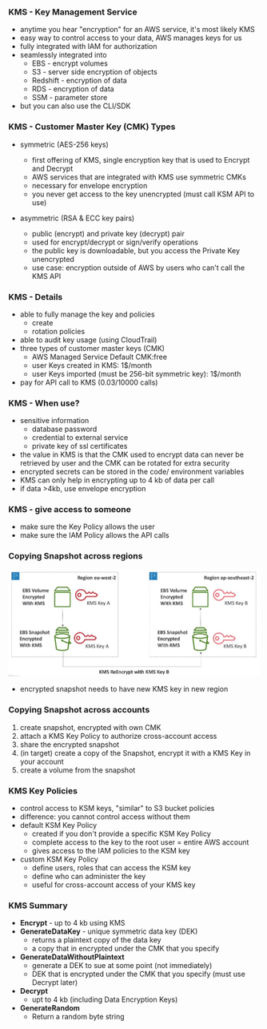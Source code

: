 ### KMS - Key Management Service
* anytime you hear "encryption" for an AWS service, it's most likely KMS
* easy way to control access to your data, AWS manages keys for us 
* fully integrated with IAM for authorization
* seamlessly integrated into
    * EBS - encrypt volumes
    * S3 - server side encryption of objects 
    * Redshift - encryption of data  
    * RDS - encryption of data  
    * SSM - parameter store
* but you can also use the CLI/SDK

### KMS - Customer Master Key (CMK) Types
* symmetric (AES-256 keys)
    * first offering of KMS, single encryption key that is used to Encrypt and Decrypt
    * AWS services that are integrated with KMS use symmetric CMKs
    * necessary for envelope encryption
    * you never get access to the key unencrypted (must call KSM API to use)

* asymmetric (RSA & ECC key pairs)
    * public (encrypt) and private key (decrypt) pair     
    * used for encrypt/decrypt or sign/verify operations
    * the public key is downloadable, but you access the Private Key unencrypted
    * use case: encryption outside of AWS by users who can't call the KMS API

### KMS - Details
* able to fully manage the key and policies
    * create 
    * rotation policies
* able to audit key usage (using CloudTrail)
* three types of customer master keys (CMK)
    * AWS Managed Service Default CMK:free
    * user Keys created in KMS: 1$/month
    * user Keys imported (must be 256-bit symmetric key): 1$/month
* pay for API call to KMS (0.03/10000 calls)

### KMS - When use?
* sensitive information
    * database password
    * credential to external service
    * private key of ssl certificates
* the value in KMS is that the CMK used to encrypt data can never be retrieved by user and the CMK can be rotated for extra security
* encrypted secrets can be stored in the code/ environment variables
* KMS can only help in encrypting up to 4 kb of data per call
* if data >4kb, use envelope encryption

### KMS - give access to someone
* make sure the Key Policy allows the user 
* make sure the IAM Policy allows the API calls

### Copying Snapshot across regions 
![](images/aim4.jpg)
* encrypted snapshot needs to have new KMS key in new region

### Copying Snapshot across accounts 
1. create snapshot, encrypted with own CMK
2. attach a KMS Key Policy to authorize cross-account access
3. share the encrypted snapshot
4. (in target) create a copy of the Snapshot, encrypt it with a KMS Key in your account 
5. create a volume from the snapshot

### KMS Key Policies
* control access to KSM keys, "similar" to S3 bucket policies
* difference: you cannot control access without them 
* default KSM Key Policy
    * created if you don't provide a specific KSM Key Policy
    * complete access to the key to the root user = entire AWS account
    * gives access to the IAM policies to the KSM key
* custom KSM Key Policy
    * define users, roles that can access the KSM key
    * define who can administer the key
    * useful for cross-account access of your KMS key


### KMS Summary
* **Encrypt** - up to 4 kb using KMS
* **GenerateDataKey** - unique symmetric data key (DEK)
    * returns a plaintext copy of the data key
    * a copy that in encrypted under the CMK that you specify
* **GenerateDataWithoutPlaintext** 
    * generate a DEK to sue at some point (not immediately)
    * DEK that is encrypted under the CMK that you specify (must use Decrypt later)
* **Decrypt**
    * upt to 4 kb (including Data Encryption Keys)     
* **GenerateRandom**
    * Return a random byte string
